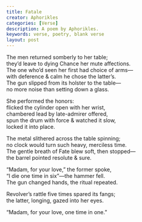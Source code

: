 ```yaml
---
title: Fatale
creator: Aphorikles
categories: [Verse]
description: A poem by Aphorikles.
keywords: verse, poetry, blank verse
layout: post
---
```


The men returned somberly to her table;  
they’d leave to dying Chance her mute affections.  
The one who’d seen her first had choice of arms—  
with deference & calm he chose the latter’s.  
The gun slipped from its holster to the table—  
no more noise than setting down a glass.  

She performed the honors:  
flicked the cylinder open with her wrist,  
chambered lead by late-admirer offered,  
spun the drum with force & watched it slow,  
locked it into place.  

The metal slithered across the table spinning;  
no clock would turn such heavy, merciless time.  
The gentle breath of Fate blew soft, then stopped—  
the barrel pointed resolute & sure.  

“Madam, for your love,” the former spoke,  
“I die one time in six”—the hammer fell.  
The gun changed hands, the ritual repeated.  

Revolver’s rattle five times spared its fangs;  
the latter, longing, gazed into her eyes.  

“Madam, for your love, one time in one.”  
